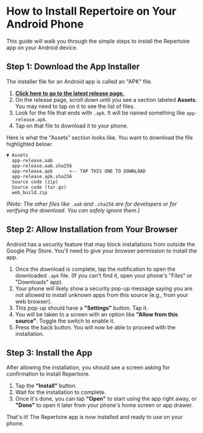# How to Install Repertoire on Your Android Phone

This guide will walk you through the simple steps to install the Repertoire app on your Android device.

## Step 1: Download the App Installer

The installer file for an Android app is called an "APK" file.

1.  **[Click here to go to the latest release page.](https://github.com/Adithya-Jayan/MyRepertoirApp/releases/latest)**
2.  On the release page, scroll down until you see a section labeled **Assets**. You may need to tap on it to see the list of files.
3.  Look for the file that ends with `.apk`. It will be named something like `app-release.apk`.
4.  Tap on that file to download it to your phone.

Here is what the "Assets" section looks like. You want to download the file highlighted below:
```
▼ Assets
  app-release.aab
  app-release.aab.sha256
  app-release.apk      <-- TAP THIS ONE TO DOWNLOAD
  app-release.apk.sha256
  Source code (zip)
  Source code (tar.gz)
  web_build.zip
```
*(Note: The other files like `.aab` and `.sha256` are for developers or for verifying the download. You can safely ignore them.)*

## Step 2: Allow Installation from Your Browser

Android has a security feature that may block installations from outside the Google Play Store. You'll need to give your browser permission to install the app.

1.  Once the download is complete, tap the notification to open the downloaded `.apk` file. (If you can't find it, open your phone's "Files" or "Downloads" app).
2.  Your phone will likely show a security pop-up message saying you are not allowed to install unknown apps from this source (e.g., from your web browser).
3.  This pop-up should have a **"Settings"** button. Tap it.
4.  You will be taken to a screen with an option like **"Allow from this source"**. Toggle the switch to enable it.
5.  Press the back button. You will now be able to proceed with the installation.

## Step 3: Install the App

After allowing the installation, you should see a screen asking for confirmation to install Repertoire.

1.  Tap the **"Install"** button.
2.  Wait for the installation to complete.
3.  Once it's done, you can tap **"Open"** to start using the app right away, or **"Done"** to open it later from your phone's home screen or app drawer.

That's it! The Repertoire app is now installed and ready to use on your phone.
